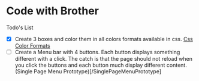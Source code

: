 # Code with Brother

Todo's List

- [x] Create 3 boxes and color them in all colors formats available in css. [Css Color Formats](/CssColorFormats/)
- [ ] Create a Menu bar with 4 buttons. Each button displays something different with a click. The catch is that the page should not reload when you click the buttons and each button much display different content. (Single Page Menu Prototype)[/SinglePageMenuPrototype]